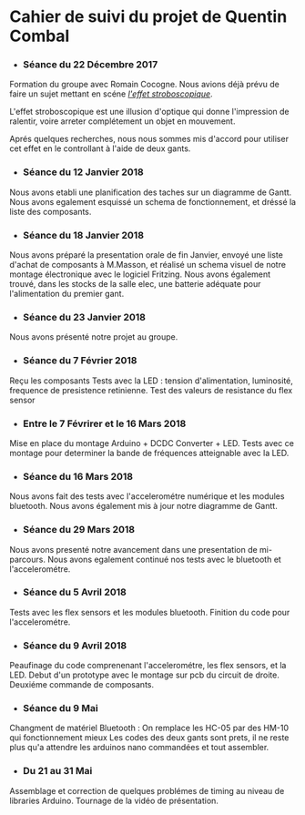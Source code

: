 # Cahier de suivi du projet de Quentin Combal

* ### Séance du 22 Décembre 2017 

Formation du groupe avec Romain Cocogne. Nous avions déjà prévu de faire un sujet mettant en scéne [*l'effet stroboscopique*](https://fr.wikipedia.org/wiki/Effet_stroboscopique).

L'effet stroboscopique est une illusion d'optique qui donne l'impression de ralentir, voire arreter complétement un objet en mouvement.

Aprés quelques recherches, nous nous sommes mis d'accord pour utiliser cet effet en le controllant à l'aide de deux gants.


* ### Séance du 12 Janvier 2018

Nous avons etabli une planification des taches sur un diagramme de Gantt. Nous avons egalement esquissé un schema de fonctionnement, et dréssé la liste des composants. 

* ### Séance du 18 Janvier 2018
Nous avons préparé la presentation orale de fin Janvier, envoyé une liste d'achat de composants à M.Masson, et réalisé un schema visuel de notre montage électronique avec le logiciel Fritzing. 
Nous avons également trouvé, dans les stocks de la salle elec, une batterie adéquate pour l'alimentation du premier gant.    

* ### Séance du 23 Janvier 2018
Nous avons présenté notre projet au groupe. 


* ### Séance du 7 Février 2018
Reçu les composants
Tests avec la LED : tension d'alimentation, luminosité, frequence de presistence retinienne.
Test des valeurs de resistance du flex sensor

* ### Entre le 7 Févrirer et le 16 Mars 2018
Mise en place du montage Arduino + DCDC Converter + LED. Tests avec ce montage pour determiner la bande de fréquences atteignable avec la LED.  


* ### Séance du 16 Mars 2018
Nous avons fait des tests avec l'accelerométre numérique et les modules bluetooth.
Nous avons également mis à jour notre diagramme de Gantt.

* ### Séance du 29 Mars 2018
Nous avons presenté notre avancement dans une presentation de mi-parcours. Nous avons egalement continué nos tests avec le bluetooth et l'accelerométre.

* ### Séance du 5 Avril 2018
Tests avec les flex sensors et les modules bluetooth. Finition du code pour l'accelerométre.

* ### Séance du 9 Avril 2018
Peaufinage du code comprenenant l'accelerométre, les flex sensors, et la LED. Debut d'un prototype avec le montage sur pcb du circuit de droite. Deuxiéme commande de composants.  

* ### Séance du 9 Mai 
Changment de matériel Bluetooth : On remplace les HC-05 par des HM-10 qui fonctionnement mieux 
Les codes des deux gants sont prets, il ne reste plus qu'a attendre les arduinos nano commandées et tout assembler.

* ### Du 21 au 31 Mai 
Assemblage et correction de quelques problémes de timing au niveau de libraries Arduino. Tournage de la vidéo de présentation.

